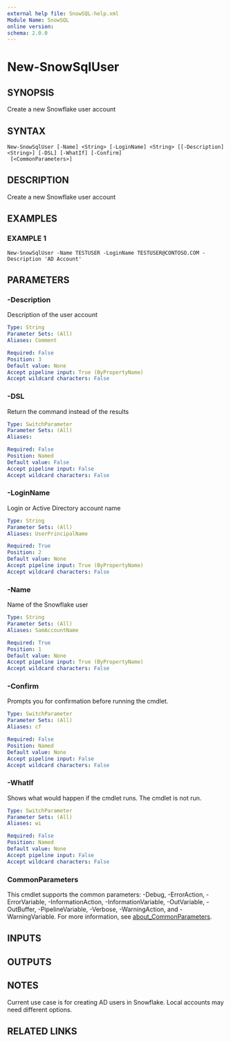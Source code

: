 ```yaml
---
external help file: SnowSQL-help.xml
Module Name: SnowSQL
online version:
schema: 2.0.0
---
```


# New-SnowSqlUser

## SYNOPSIS
Create a new Snowflake user account

## SYNTAX

```
New-SnowSqlUser [-Name] <String> [-LoginName] <String> [[-Description] <String>] [-DSL] [-WhatIf] [-Confirm]
 [<CommonParameters>]
```

## DESCRIPTION
Create a new Snowflake user account

## EXAMPLES

### EXAMPLE 1
```
New-SnowSqlUser -Name TESTUSER -LoginName TESTUSER@CONTOSO.COM -Description 'AD Account'
```

## PARAMETERS

### -Description
Description of the user account

```yaml
Type: String
Parameter Sets: (All)
Aliases: Comment

Required: False
Position: 3
Default value: None
Accept pipeline input: True (ByPropertyName)
Accept wildcard characters: False
```

### -DSL
Return the command instead of the results

```yaml
Type: SwitchParameter
Parameter Sets: (All)
Aliases:

Required: False
Position: Named
Default value: False
Accept pipeline input: False
Accept wildcard characters: False
```

### -LoginName
Login or Active Directory account name

```yaml
Type: String
Parameter Sets: (All)
Aliases: UserPrincipalName

Required: True
Position: 2
Default value: None
Accept pipeline input: True (ByPropertyName)
Accept wildcard characters: False
```

### -Name
Name of the Snowflake user

```yaml
Type: String
Parameter Sets: (All)
Aliases: SamAccountName

Required: True
Position: 1
Default value: None
Accept pipeline input: True (ByPropertyName)
Accept wildcard characters: False
```

### -Confirm
Prompts you for confirmation before running the cmdlet.

```yaml
Type: SwitchParameter
Parameter Sets: (All)
Aliases: cf

Required: False
Position: Named
Default value: None
Accept pipeline input: False
Accept wildcard characters: False
```

### -WhatIf
Shows what would happen if the cmdlet runs.
The cmdlet is not run.

```yaml
Type: SwitchParameter
Parameter Sets: (All)
Aliases: wi

Required: False
Position: Named
Default value: None
Accept pipeline input: False
Accept wildcard characters: False
```

### CommonParameters
This cmdlet supports the common parameters: -Debug, -ErrorAction, -ErrorVariable, -InformationAction, -InformationVariable, -OutVariable, -OutBuffer, -PipelineVariable, -Verbose, -WarningAction, and -WarningVariable. For more information, see [about_CommonParameters](http://go.microsoft.com/fwlink/?LinkID=113216).

## INPUTS

## OUTPUTS

## NOTES
Current use case is for creating AD users in Snowflake.
Local accounts may need different options.

## RELATED LINKS
